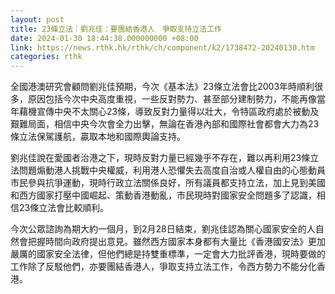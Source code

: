 ```yaml
---
layout: post
title: 23條立法｜劉兆佳：要團結香港人　爭取支持立法工作
date: 2024-01-30 18:44:38.000000000 +08:00
link: https://news.rthk.hk/rthk/ch/component/k2/1738472-20240130.htm
categories: rthk
---
```


全國港澳研究會顧問劉兆佳預期，今次《基本法》23條立法會比2003年時順利很多，原因包括今次中央高度重視，一些反對勢力、甚至部分建制勢力，不能再像當年藉機宣傳中央不太關心23條，導致反對力量得以壯大，令特區政府處於被動及艱難局面，相信中央今次會全力出擊，無論在香港內部和國際社會都會大力為23條立法保駕護航，贏取本地和國際輿論支持。

劉兆佳說在愛國者治港之下，現時反對力量已經幾乎不存在，難以再利用23條立法問題煽動港人挑戰中央權威，利用港人恐懼失去高度自治或人權自由的心態動員市民參與抗爭運動，現時行政立法關係良好，所有議員都支持立法，加上見到美國和西方國家打壓中國崛起、策動香港動亂，市民現時對國家安全問題多了認識，相信23條立法會比較順利。

今次公眾諮詢為期大約一個月，到2月28日結束，劉兆佳認為關心國家安全的人自然會把握時間向政府提出意見。雖然西方國家本身都有大量比《香港國安法》更加嚴厲的國家安全法律，但他們總是持雙重標準，一定會大力批評香港，現時要做的工作除了反駁他們，亦要團結香港人，爭取支持立法工作，令西方勢力不能分化香港。
